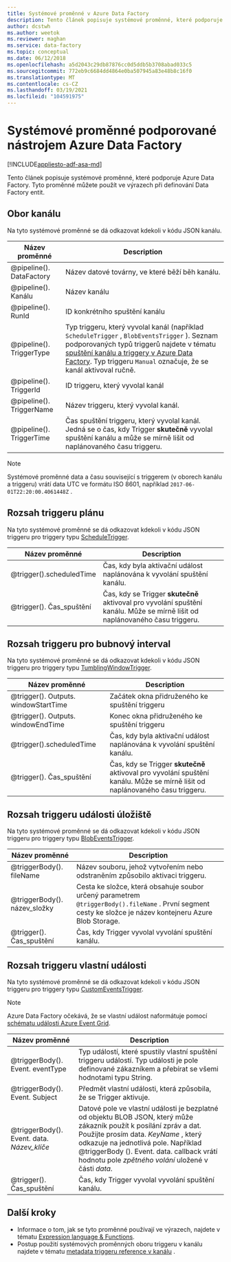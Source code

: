 ```yaml
---
title: Systémové proměnné v Azure Data Factory
description: Tento článek popisuje systémové proměnné, které podporuje Azure Data Factory. Tyto proměnné můžete použít ve výrazech při definování Data Factory entit.
author: dcstwh
ms.author: weetok
ms.reviewer: maghan
ms.service: data-factory
ms.topic: conceptual
ms.date: 06/12/2018
ms.openlocfilehash: a5d2043c29db87876cc0d5ddb5b3708abad033c5
ms.sourcegitcommit: 772eb9c6684dd4864e0ba507945a83e48b8c16f0
ms.translationtype: MT
ms.contentlocale: cs-CZ
ms.lasthandoff: 03/19/2021
ms.locfileid: "104591975"
---
```

# <a name="system-variables-supported-by-azure-data-factory"></a>Systémové proměnné podporované nástrojem Azure Data Factory

[!INCLUDE[appliesto-adf-asa-md](includes/appliesto-adf-asa-md.md)]

Tento článek popisuje systémové proměnné, které podporuje Azure Data Factory. Tyto proměnné můžete použít ve výrazech při definování Data Factory entit.

## <a name="pipeline-scope"></a>Obor kanálu

Na tyto systémové proměnné se dá odkazovat kdekoli v kódu JSON kanálu.

| Název proměnné | Description |
| --- | --- |
| @pipeline(). DataFactory |Název datové továrny, ve které běží běh kanálu. |
| @pipeline(). Kanálu |Název kanálu |
| @pipeline(). RunId |ID konkrétního spuštění kanálu |
| @pipeline(). TriggerType |Typ triggeru, který vyvolal kanál (například `ScheduleTrigger` , `BlobEventsTrigger` ). Seznam podporovaných typů triggerů najdete v tématu [spuštění kanálu a triggery v Azure Data Factory](concepts-pipeline-execution-triggers.md). Typ triggeru `Manual` označuje, že se kanál aktivoval ručně. |
| @pipeline(). TriggerId|ID triggeru, který vyvolal kanál |
| @pipeline(). TriggerName|Název triggeru, který vyvolal kanál. |
| @pipeline(). TriggerTime|Čas spuštění triggeru, který vyvolal kanál. Jedná se o čas, kdy Trigger **skutečně** vyvolal spuštění kanálu a může se mírně lišit od naplánovaného času triggeru.  |

>[!NOTE]
>Systémové proměnné data a času související s triggerem (v oborech kanálu a triggeru) vrátí data UTC ve formátu ISO 8601, například `2017-06-01T22:20:00.4061448Z` .

## <a name="schedule-trigger-scope"></a>Rozsah triggeru plánu

Na tyto systémové proměnné se dá odkazovat kdekoli v kódu JSON triggeru pro triggery typu [ScheduleTrigger](concepts-pipeline-execution-triggers.md#schedule-trigger).

| Název proměnné | Description |
| --- | --- |
| @trigger().scheduledTime |Čas, kdy byla aktivační událost naplánována k vyvolání spuštění kanálu. |
| @trigger(). Čas_spuštění |Čas, kdy se Trigger **skutečně** aktivoval pro vyvolání spuštění kanálu. Může se mírně lišit od naplánovaného času triggeru. |

## <a name="tumbling-window-trigger-scope"></a>Rozsah triggeru pro bubnový interval

Na tyto systémové proměnné se dá odkazovat kdekoli v kódu JSON triggeru pro triggery typu [TumblingWindowTrigger](concepts-pipeline-execution-triggers.md#tumbling-window-trigger).

| Název proměnné | Description |
| --- | --- |
| @trigger(). Outputs. windowStartTime |Začátek okna přidruženého ke spuštění triggeru |
| @trigger(). Outputs. windowEndTime |Konec okna přidruženého ke spuštění triggeru |
| @trigger().scheduledTime |Čas, kdy byla aktivační událost naplánována k vyvolání spuštění kanálu. |
| @trigger(). Čas_spuštění |Čas, kdy se Trigger **skutečně** aktivoval pro vyvolání spuštění kanálu. Může se mírně lišit od naplánovaného času triggeru. |

## <a name="storage-event-trigger-scope"></a>Rozsah triggeru události úložiště

Na tyto systémové proměnné se dá odkazovat kdekoli v kódu JSON triggeru pro triggery typu [BlobEventsTrigger](concepts-pipeline-execution-triggers.md#event-based-trigger).

| Název proměnné | Description |
| --- | --- |
| @triggerBody(). fileName  |Název souboru, jehož vytvořením nebo odstraněním způsobilo aktivaci triggeru.   |
| @triggerBody(). název_složky  |Cesta ke složce, která obsahuje soubor určený parametrem `@triggerBody().fileName` . První segment cesty ke složce je název kontejneru Azure Blob Storage.  |
| @trigger(). Čas_spuštění |Čas, kdy Trigger vyvolal vyvolání spuštění kanálu. |

## <a name="custom-event-trigger-scope"></a>Rozsah triggeru vlastní události

Na tyto systémové proměnné se dá odkazovat kdekoli v kódu JSON triggeru pro triggery typu [CustomEventsTrigger](concepts-pipeline-execution-triggers.md#event-based-trigger).

>[!NOTE]
>Azure Data Factory očekává, že se vlastní událost naformátuje pomocí [schématu události Azure Event Grid](../event-grid/event-schema.md).

| Název proměnné | Description
| --- | --- |
| @triggerBody(). Event. eventType | Typ událostí, které spustily vlastní spuštění triggeru událostí. Typ události je pole definované zákazníkem a přebírat se všemi hodnotami typu String. |
| @triggerBody(). Event. Subject | Předmět vlastní události, která způsobila, že se Trigger aktivuje. |
| @triggerBody(). Event. data. _Název_klíče_ | Datové pole ve vlastní události je bezplatné od objektu BLOB JSON, který může zákazník použít k posílání zpráv a dat. Použijte prosím data. _KeyName_ , který odkazuje na jednotlivá pole. Například @triggerBody (). Event. data. callback vrátí hodnotu pole _zpětného volání_ uložené v části _data_. |
| @trigger(). Čas_spuštění | Čas, kdy Trigger vyvolal vyvolání spuštění kanálu. |

## <a name="next-steps"></a>Další kroky

* Informace o tom, jak se tyto proměnné používají ve výrazech, najdete v tématu [Expression language & Functions](control-flow-expression-language-functions.md).
* Postup použití systémových proměnných oboru triggeru v kanálu najdete v tématu [metadata triggeru reference v kanálu](how-to-use-trigger-parameterization.md) .
